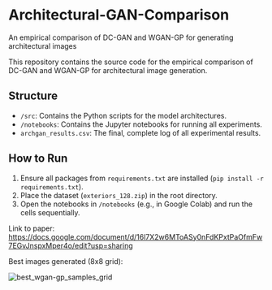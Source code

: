 # Architectural-GAN-Comparison
An empirical comparison of DC-GAN and WGAN-GP for generating architectural images

This repository contains the source code for the empirical comparison of DC-GAN and WGAN-GP for architectural image generation.

## Structure
- `/src`: Contains the Python scripts for the model architectures.
- `/notebooks`: Contains the Jupyter notebooks for running all experiments.
- `archgan_results.csv`: The final, complete log of all experimental results.

## How to Run
1. Ensure all packages from `requirements.txt` are installed (`pip install -r requirements.txt`).
2. Place the dataset (`exteriors_128.zip`) in the root directory.
3. Open the notebooks in `/notebooks` (e.g., in Google Colab) and run the cells sequentially.

Link to paper: https://docs.google.com/document/d/16l7X2w6MToASy0nFdKPxtPaOfmFw7EGvJnspxMper4o/edit?usp=sharing 

Best images generated (8x8 grid): 

![best_wgan-gp_samples_grid](https://github.com/user-attachments/assets/f91dd6e5-d50e-47b9-9379-3018939be712)
